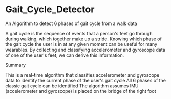 # Gait_Cycle_Detector
An Algorithm to detect 6 phases of gait cycle from a walk data




A gait cycle is the sequence of events that a person's feet go through during walking, which together make up a stride. Knowing which phase of the gait cycle the user is in at any given moment can be useful for many wearables. By collecting and classifying accelerometer and gyroscope data of one of the user's feet, we can derive this information.

Summary

This is a real-time algorithm that classifies accelerometer and gyroscope data to identify the current phase of the user's gait cycle
All 6 phases of the classic gait cycle can be identified
The algorithm assumes IMU (accelerometer and gyroscope) is placed on the bridge of the right foot
